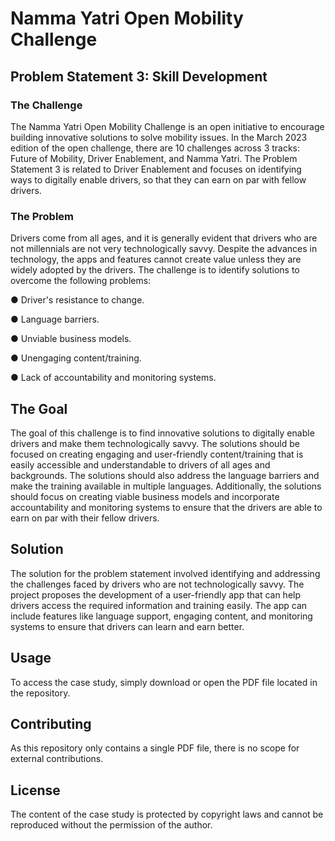 # Namma Yatri Open Mobility Challenge

## Problem Statement 3: Skill Development
### The Challenge
The Namma Yatri Open Mobility Challenge is an open initiative to encourage building innovative solutions to solve mobility issues. In the March 2023 edition of the open challenge, there are 10 challenges across 3 tracks: Future of Mobility, Driver Enablement, and Namma Yatri. The Problem Statement 3 is related to Driver Enablement and focuses on identifying ways to digitally enable drivers, so that they can earn on par with fellow drivers.

### The Problem
Drivers come from all ages, and it is generally evident that drivers who are not millennials are not very technologically savvy. Despite the advances in technology, the apps and features cannot create value unless they are widely adopted by the drivers. The challenge is to identify solutions to overcome the following problems:

● Driver's resistance to change.

● Language barriers.

● Unviable business models.

● Unengaging content/training.

● Lack of accountability and monitoring systems.


## The Goal
The goal of this challenge is to find innovative solutions to digitally enable drivers and make them technologically savvy. The solutions should be focused on creating engaging and user-friendly content/training that is easily accessible and understandable to drivers of all ages and backgrounds. The solutions should also address the language barriers and make the training available in multiple languages. Additionally, the solutions should focus on creating viable business models and incorporate accountability and monitoring systems to ensure that the drivers are able to earn on par with their fellow drivers.


## Solution
The solution for the problem statement involved identifying and addressing the challenges faced by drivers who are not technologically savvy. The project proposes the development of a user-friendly app that can help drivers access the required information and training easily. The app can include features like language support, engaging content, and monitoring systems to ensure that drivers can learn and earn better.


## Usage
To access the case study, simply download or open the PDF file located in the repository.

## Contributing
As this repository only contains a single PDF file, there is no scope for external contributions.

## License
The content of the case study is protected by copyright laws and cannot be reproduced without the permission of the author.

